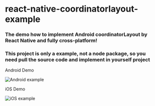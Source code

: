 # react-native-coordinatorlayout-example
### The demo how to implement Android coordinatorLayout by React Native and fully cross-platform!

### This project is only a example, not a node package, so you need pull the source code and implement in yourself project

Android Demo

![Android example](https://github.com/zjkhiyori/react-native-coordinatorlayout-example/blob/master/example/android.gif)

iOS Demo

![iOS example](https://github.com/zjkhiyori/react-native-coordinatorlayout-example/blob/master/example/ios.gif)
